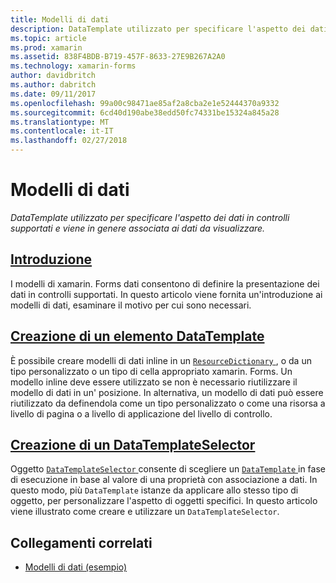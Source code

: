 ```yaml
---
title: Modelli di dati
description: DataTemplate utilizzato per specificare l'aspetto dei dati in controlli supportati e viene in genere associata ai dati da visualizzare.
ms.topic: article
ms.prod: xamarin
ms.assetid: 838F4BDB-B719-457F-8633-27E9B267A2A0
ms.technology: xamarin-forms
author: davidbritch
ms.author: dabritch
ms.date: 09/11/2017
ms.openlocfilehash: 99a00c98471ae85af2a8cba2e1e52444370a9332
ms.sourcegitcommit: 6cd40d190abe38edd50fc74331be15324a845a28
ms.translationtype: MT
ms.contentlocale: it-IT
ms.lasthandoff: 02/27/2018
---
```

# <a name="data-templates"></a>Modelli di dati

_DataTemplate utilizzato per specificare l'aspetto dei dati in controlli supportati e viene in genere associata ai dati da visualizzare._

## <a name="introductionintroductionmd"></a>[Introduzione](introduction.md)

I modelli di xamarin. Forms dati consentono di definire la presentazione dei dati in controlli supportati. In questo articolo viene fornita un'introduzione ai modelli di dati, esaminare il motivo per cui sono necessari.

## <a name="creating-a-datatemplatecreatingmd"></a>[Creazione di un elemento DataTemplate](creating.md)

È possibile creare modelli di dati inline in un [ `ResourceDictionary` ](https://developer.xamarin.com/api/type/Xamarin.Forms.ResourceDictionary/), o da un tipo personalizzato o un tipo di cella appropriato xamarin. Forms. Un modello inline deve essere utilizzato se non è necessario riutilizzare il modello di dati in un' posizione. In alternativa, un modello di dati può essere riutilizzato da definendola come un tipo personalizzato o come una risorsa a livello di pagina o a livello di applicazione del livello di controllo.

## <a name="creating-a-datatemplateselectorselectormd"></a>[Creazione di un DataTemplateSelector](selector.md)

Oggetto [ `DataTemplateSelector` ](https://developer.xamarin.com/api/type/Xamarin.Forms.DataTemplateSelector/) consente di scegliere un [ `DataTemplate` ](https://developer.xamarin.com/api/type/Xamarin.Forms.DataTemplate/) in fase di esecuzione in base al valore di una proprietà con associazione a dati. In questo modo, più `DataTemplate` istanze da applicare allo stesso tipo di oggetto, per personalizzare l'aspetto di oggetti specifici. In questo articolo viene illustrato come creare e utilizzare un `DataTemplateSelector`.


## <a name="related-links"></a>Collegamenti correlati

- [Modelli di dati (esempio)](https://developer.xamarin.com/samples/xamarin-forms/templates/datatemplates/)
